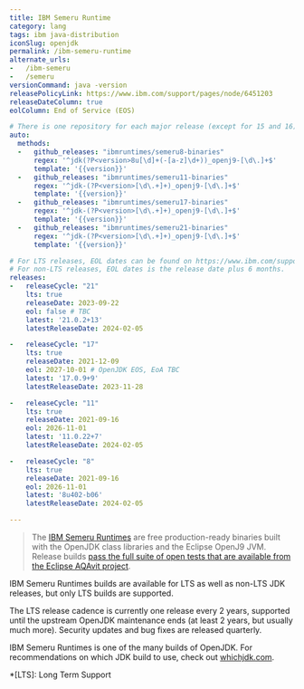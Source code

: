 ```yaml
---
title: IBM Semeru Runtime
category: lang
tags: ibm java-distribution
iconSlug: openjdk
permalink: /ibm-semeru-runtime
alternate_urls:
-   /ibm-semeru
-   /semeru
versionCommand: java -version
releasePolicyLink: https://www.ibm.com/support/pages/node/6451203
releaseDateColumn: true
eolColumn: End of Service (EOS)

# There is one repository for each major release (except for 15 and 16).
auto:
  methods:
  -   github_releases: "ibmruntimes/semeru8-binaries"
      regex: '^jdk(?P<version>8u[\d]+(-[a-z]\d+))_openj9-[\d\.]+$'
      template: '{{version}}'
  -   github_releases: "ibmruntimes/semeru11-binaries"
      regex: '^jdk-(?P<version>[\d\.+]+)_openj9-[\d\.]+$'
      template: '{{version}}'
  -   github_releases: "ibmruntimes/semeru17-binaries"
      regex: '^jdk-(?P<version>[\d\.+]+)_openj9-[\d\.]+$'
      template: '{{version}}'
  -   github_releases: "ibmruntimes/semeru21-binaries"
      regex: '^jdk-(?P<version>[\d\.+]+)_openj9-[\d\.]+$'
      template: '{{version}}'

# For LTS releases, EOL dates can be found on https://www.ibm.com/support/pages/node/6451203.
# For non-LTS releases, EOL dates is the release date plus 6 months.
releases:
-   releaseCycle: "21"
    lts: true
    releaseDate: 2023-09-22
    eol: false # TBC
    latest: '21.0.2+13'
    latestReleaseDate: 2024-02-05

-   releaseCycle: "17"
    lts: true
    releaseDate: 2021-12-09
    eol: 2027-10-01 # OpenJDK EOS, EoA TBC
    latest: '17.0.9+9'
    latestReleaseDate: 2023-11-28

-   releaseCycle: "11"
    lts: true
    releaseDate: 2021-09-16
    eol: 2026-11-01
    latest: '11.0.22+7'
    latestReleaseDate: 2024-02-05

-   releaseCycle: "8"
    lts: true
    releaseDate: 2021-09-16
    eol: 2026-11-01
    latest: '8u402-b06'
    latestReleaseDate: 2024-02-05

---
```


> The [IBM Semeru Runtimes](https://developer.ibm.com/languages/java/semeru-runtimes/) are free
> production-ready binaries built with the OpenJDK class libraries and the Eclipse OpenJ9 JVM.
> Release builds [pass the full suite of open tests that are available from the Eclipse AQAvit
> project](https://developer.ibm.com/blogs/semeru-runtime-quality-you-can-depend-on/).

IBM Semeru Runtimes builds are available for LTS as well as non-LTS JDK releases, but only LTS
builds are supported.

The LTS release cadence is currently one release every 2 years, supported until the upstream OpenJDK
maintenance ends (at least 2 years, but usually much more). Security updates and bug fixes are
released quarterly.

IBM Semeru Runtimes is one of the many builds of OpenJDK. For recommendations on which JDK build to
use, check out [whichjdk.com](https://whichjdk.com/#ibm-semeru-runtime).

*[LTS]: Long Term Support
